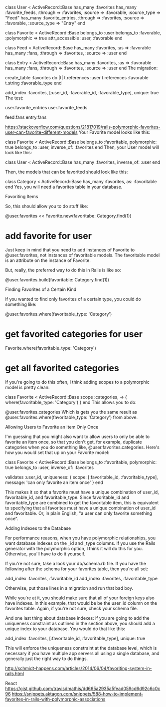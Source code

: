 class User < ActiveRecord::Base
  has_many :favorites
  has_many :favorite_feeds, :through =>  :favorites, :source => :favorable, :source_type => "Feed"
  has_many :favorite_entries, :through =>  :favorites, :source => :favorable, :source_type => "Entry"
end

class Favorite < ActiveRecord::Base
  belongs_to :user
  belongs_to :favorable, :polymorphic => true
  attr_accessible :user, :favorable
end

class Feed < ActiveRecord::Base
  has_many :favorites, :as => :favorable
  has_many :fans, :through => :favorites, :source => :user
end

class Entry < ActiveRecord::Base
  has_many :favorites, :as => :favorable
  has_many :fans, :through => :favorites, :source => :user
end
The migration:

create_table :favorites do |t|
  t.references :user
  t.references :favorable
  t.string :favorable_type
end

add_index :favorites, [:user_id, :favorable_id, :favorable_type], unique: true
The test:

user.favorite_entries
user.favorite_feeds

feed.fans
entry.fans

>>>>>>>>>>>>>>>>>>>>>>>>>>>>>
https://stackoverflow.com/questions/21817019/rails-polymorphic-favorites-user-can-favorite-different-models
Your Favorite model looks like this:

class Favorite < ActiveRecord::Base
  belongs_to :favoritable, polymorphic: true
  belongs_to :user, inverse_of: :favorites
end
Then, your User model will look like this:

class User < ActiveRecord::Base
  has_many :favorites, inverse_of: :user
end

Then, the models that can be favorited should look like this:

class Category < ActiveRecord::Base
  has_many :favorites, as: :favoritable
end
Yes, you will need a favorites table in your database.

Favoriting Items

So, this should allow you to do stuff like:

@user.favorites << Favorite.new(favoritabe: Category.find(1))  
# add favorite for user
Just keep in mind that you need to add instances of Favorite to @user.favorites, not instances of favoritable models. 
The favoritable model is an attribute on the instance of Favorite.

But, really, the preferred way to do this in Rails is like so:

@user.favorites.build(favoritable: Category.find(1))


Finding Favorites of a Certain Kind

If you wanted to find only favorites of a certain type, 
you could do something like:

@user.favorites.where(favoritable_type: 'Category')  
# get favorited categories for user
Favorite.where(favoritable_type: 'Category')         
# get all favorited categories
If you're going to do this often, 
I think adding scopes to a polymorphic model is pretty clean:

class Favorite < ActiveRecord::Base
  scope :categories, -> { where(favoritable_type: 'Category') }
end
This allows you to do:

@user.favorites.categories
Which is gets you the same result as @user.favorites.where(favoritable_type: 'Category') from above.

Allowing Users to Favorite an Item Only Once

I'm guessing that you might also want to allow users to only be able to favorite an item once, so that you don't get, for example, duplicate categories when you do something like, @user.favorites.categories. 
Here's how you would set that up on your Favorite model:

class Favorite < ActiveRecord::Base
  belongs_to :favoritable, polymorphic: true
  belongs_to :user, inverse_of: :favorites

  validates :user_id, uniqueness: { 
    scope: [:favoritable_id, :favoritable_type],
    message: 'can only favorite an item once'
  }
end

This makes it so that a favorite must have a unique combination of user_id, favoritable_id, and favoritable_type. 
Since favoritable_id and favoritable_type are combined to get the favoritable item, this is equivalent to specifying that all favorites must have a unique combination of user_id and favoritable. 
Or, in plain English, "a user can only favorite something once".

Adding Indexes to the Database

For performance reasons, when you have polymorphic relationships, you want database indexes on the _id and _type columns. If you use the Rails generator with the polymorphic option, I think it will do this for you. Otherwise, you'll have to do it yourself.

If you're not sure, take a look your db/schema.rb file. If you have the following after the schema for your favorites table, then you're all set:

add_index :favorites, :favoritable_id
add_index :favorites, :favoritable_type

Otherwise, put those lines in a migration and run that bad boy.

While you're at it, you should make sure that all of your foreign keys also have indexes. In this example, that would be be the user_id column on the favorites table. Again, if you're not sure, check your schema file.

And one last thing about database indexes: if you are going to add the uniqueness constraint as outlined in the section above, 
you should add a unique index to your database. You would do that like this:

add_index :favorites, [:favoritable_id, :favoritable_type], unique: true

This will enforce the uniqueness constraint at the database level, 
which is necessary if you have multiple app servers all using a single database, and generally just the right way to do things.



http://schmidt-happens.com/articles/2014/06/04/favoriting-system-in-rails.html

React 
https://gist.github.com/travisdmathis/dd665a2935a5fead059cd6d92c6c0c96
https://snippets.aktagon.com/snippets/588-how-to-implement-favorites-in-rails-with-polymorphic-associations


